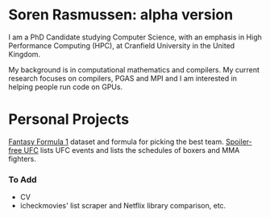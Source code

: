 # Soren Rasmussen: alpha version
I am a PhD Candidate studying Computer Science, with an emphasis in High
  Performance Computing (HPC), at Cranfield University in the United Kingdom.

My background is in computational mathematics and compilers.
My current research focuses on compilers, PGAS and MPI and I am interested in helping
  people run code on GPUs.

# Personal Projects
[Fantasy Formula 1](https://github.com/scrasmussen/Formula1-2018) dataset and
  formula for picking the best team.
[Spoiler-free UFC](https://github.com/scrasmussen/spoiler-free-UFC) lists
  UFC events and lists the schedules of boxers and MMA fighters.


### To Add
* CV
* icheckmovies' list scraper and Netflix library comparison, etc.